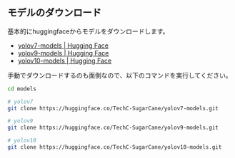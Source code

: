 ## モデルのダウンロード

基本的にhuggingfaceからモデルをダウンロードします。

- [yolov7-models | Hugging Face](https://huggingface.co/TechC-SugarCane/yolov7-models)
- [yolov9-models | Hugging Face](https://huggingface.co/TechC-SugarCane/yolov9-models)
- [yolov10-models | Hugging Face](https://huggingface.co/TechC-SugarCane/yolov10-models)

手動でダウンロードするのも面倒なので、以下のコマンドを実行してください。

```bash
cd models

# yolov7
git clone https://huggingface.co/TechC-SugarCane/yolov7-models.git

# yolov9
git clone https://huggingface.co/TechC-SugarCane/yolov9-models.git

# yolov10
git clone https://huggingface.co/TechC-SugarCane/yolov10-models.git
```
